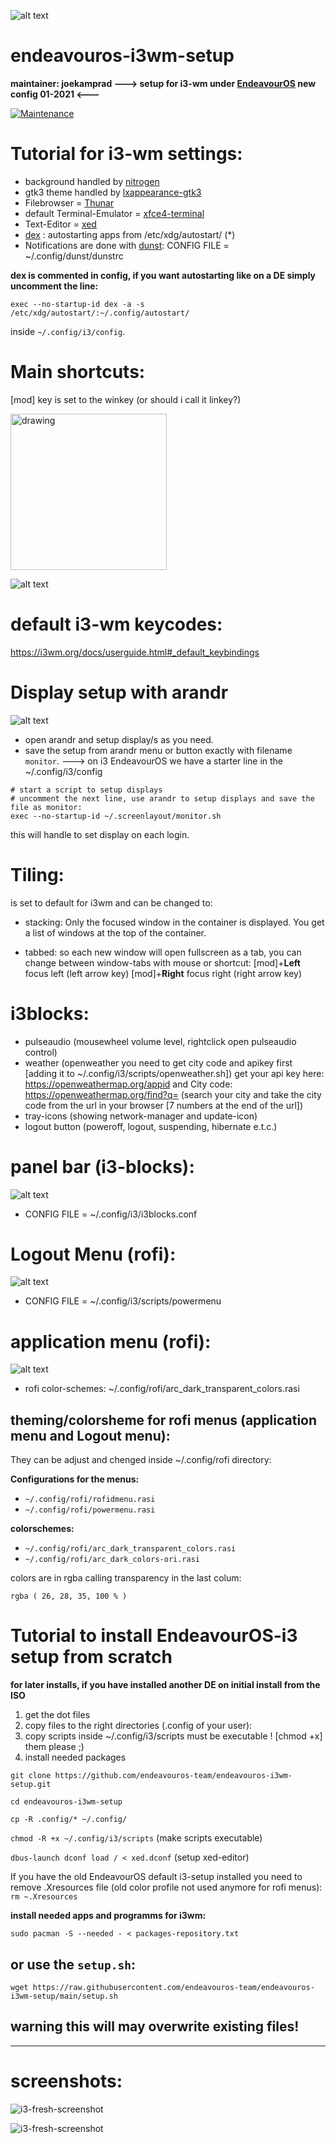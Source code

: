 ![alt text](https://repository-images.githubusercontent.com/334535607/7618aa00-bb14-11eb-93c5-d593c9466730 "eos-i3")

# endeavouros-i3wm-setup
**maintainer: joekamprad --->  setup for i3-wm under [EndeavourOS](https://endeavouros.com) new config 01-2021 <---**

[![Maintenance](https://img.shields.io/maintenance/yes/2021.svg)]()

# Tutorial for i3-wm settings:
* background handled by [nitrogen](https://wiki.archlinux.org/index.php/nitrogen)
* gtk3 theme handled by [lxappearance-gtk3](https://wiki.lxde.org/de/LXAppearance)
* Filebrowser = [Thunar](https://docs.xfce.org/xfce/thunar/start)
* default Terminal-Emulator = [xfce4-terminal](https://docs.xfce.org/apps/terminal/start)
* Text-Editor = [xed](https://github.com/linuxmint/xed)
* [dex](https://github.com/jceb/dex) : autostarting apps from /etc/xdg/autostart/ (*)
* Notifications are done with [dunst](https://dunst-project.org): CONFIG FILE = ~/.config/dunst/dunstrc

**dex is commented in config, if you want autostarting like on a DE simply uncomment the line:** 

`exec --no-startup-id dex -a -s /etc/xdg/autostart/:~/.config/autostart/`

inside `~/.config/i3/config`.

# Main shortcuts:
[mod] key is set to the winkey (or should i call it linkey?)

<img src="https://raw.githubusercontent.com/endeavouros-team/screenshots/master/linkey.png" alt="drawing" width="250"/>

![alt text](https://raw.githubusercontent.com/endeavouros-team/screenshots/master/eos-i3-main-shortcuts.png "main-shortcuts")

# default i3-wm keycodes: 
https://i3wm.org/docs/userguide.html#_default_keybindings

# Display setup with arandr
![alt text](https://raw.githubusercontent.com/endeavouros-team/screenshots/master/arandr-display-setup-i3.png "arandr-i3-display-setup")
* open arandr and setup display/s as you need.
* save the setup from arandr menu or button exactly with filename `monitor`.
---> on i3 EndeavourOS we have a starter line in the ~/.config/i3/config

```
# start a script to setup displays
# uncomment the next line, use arandr to setup displays and save the file as monitor:
exec --no-startup-id ~/.screenlayout/monitor.sh
```
this will handle to set display on each login.


# Tiling:
is set to default for i3wm and can be changed to: 
* stacking:
Only the focused window in the container is displayed. You get a list of windows at the top of the container.

* tabbed:
so each new window will open fullscreen as a tab, you can change between window-tabs with mouse or shortcut:
[mod]+**Left** focus left (left arrow key)
[mod]+**Right** focus right (right arrow key)

# i3blocks:
* pulseaudio (mousewheel volume level, rightclick open pulseaudio control)
* weather (openweather you need to get city code and apikey first [adding it to ~/.config/i3/scripts/openweather.sh])
get your api key here: https://openweathermap.org/appid and City code: https://openweathermap.org/find?q= (search your city     and take the city code from the url in your browser [7 numbers at the end of the url])
* tray-icons (showing network-manager and update-icon)
* logout button (poweroff, logout, suspending, hibernate e.t.c.)

# panel bar (i3-blocks):
![alt text](https://raw.githubusercontent.com/endeavouros-team/screenshots/master/panel.png "bar legende")
* CONFIG FILE = ~/.config/i3/i3blocks.conf
# Logout Menu (rofi):
![alt text](https://raw.githubusercontent.com/endeavouros-team/screenshots/master/logout-menu.png "logout-menu")
* CONFIG FILE = ~/.config/i3/scripts/powermenu
# application menu (rofi):
![alt text](https://raw.githubusercontent.com/endeavouros-team/screenshots/master/appmenu.png "appmenu")
* rofi color-schemes: ~/.config/rofi/arc_dark_transparent_colors.rasi

## theming/colorsheme for rofi menus (application menu and Logout menu):

They can be adjust and chenged inside ~/.config/rofi directory:

**Configurations for the menus:**

* `~/.config/rofi/rofidmenu.rasi`
* `~/.config/rofi/powermenu.rasi`

**colorschemes:**

* `~/.config/rofi/arc_dark_transparent_colors.rasi`
* `~/.config/rofi/arc_dark_colors-ori.rasi`

colors are in rgba calling transparency in the last colum:

`rgba ( 26, 28, 35, 100 % )`



# Tutorial to install EndeavourOS-i3 setup from scratch 
**for later installs, if you have installed another DE on initial install from the ISO**

1. get the dot files
2. copy files to the right directories (.config of your user):
3. copy scripts inside ~/.config/i3/scripts must be executable ! [chmod +x] them please ;)
4. install needed packages

`git clone https://github.com/endeavouros-team/endeavouros-i3wm-setup.git`

`cd endeavouros-i3wm-setup`

`cp -R .config/* ~/.config/`

`chmod -R +x ~/.config/i3/scripts` (make scripts executable)

`dbus-launch dconf load / < xed.dconf` (setup xed-editor)

If you have the old EndeavourOS default i3-setup installed you need to remove .Xresources file
(old color profile not used anymore for rofi menus):
`rm ~.Xresources`

**install needed apps and programms for i3wm:**

`sudo pacman -S --needed - < packages-repository.txt`

## or use the `setup.sh`:

`wget https://raw.githubusercontent.com/endeavouros-team/endeavouros-i3wm-setup/main/setup.sh`


## warning this will may overwrite existing files!

---

# screenshots:


![i3-fresh-screenshot](https://raw.githubusercontent.com/endeavouros-team/screenshots/master/screen-appmenu.png)

![i3-fresh-screenshot](https://raw.githubusercontent.com/endeavouros-team/screenshots/master/screen.png)

